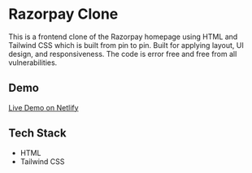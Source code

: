 # Razorpay Clone

This is a frontend clone of the Razorpay homepage using HTML and Tailwind CSS which is built from pin to pin. Built for applying layout, UI design, and responsiveness. The code is error free and free from all vulnerabilities.

## Demo
[Live Demo on Netlify](razorpay-p2p.netlify.app)

## Tech Stack
- HTML
- Tailwind CSS